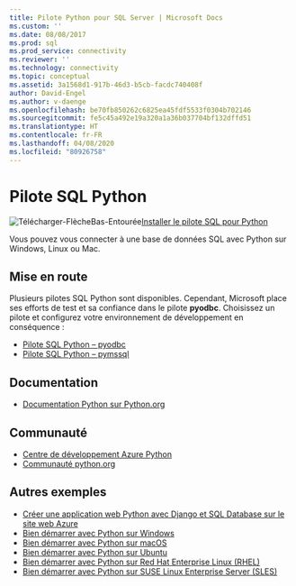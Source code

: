 ```yaml
---
title: Pilote Python pour SQL Server | Microsoft Docs
ms.custom: ''
ms.date: 08/08/2017
ms.prod: sql
ms.prod_service: connectivity
ms.reviewer: ''
ms.technology: connectivity
ms.topic: conceptual
ms.assetid: 3a1568d1-917b-46d3-b5cb-facdc740408f
author: David-Engel
ms.author: v-daenge
ms.openlocfilehash: be70fb850262c6825ea45fdf5533f0304b702146
ms.sourcegitcommit: fe5c45a492e19a320a1a36b037704bf132dffd51
ms.translationtype: HT
ms.contentlocale: fr-FR
ms.lasthandoff: 04/08/2020
ms.locfileid: "80926758"
---
```

# <a name="python-sql-driver"></a>Pilote SQL Python

![Télécharger-FlècheBas-Entourée](../../ssms/media/download-icon.png)[Installer le pilote SQL pour Python](../sql-connection-libraries.md#anchor-20-drivers-relational-access)

Vous pouvez vous connecter à une base de données SQL avec Python sur Windows, Linux ou Mac.   
  
## <a name="getting-started"></a>Mise en route  
Plusieurs pilotes SQL Python sont disponibles. Cependant, Microsoft place ses efforts de test et sa confiance dans le pilote **pyodbc**. Choisissez un pilote et configurez votre environnement de développement en conséquence :
* [Pilote SQL Python – pyodbc](pyodbc/python-sql-driver-pyodbc.md)
* [Pilote SQL Python – pymssql](pymssql/python-sql-driver-pymssql.md)
  
## <a name="documentation"></a>Documentation  
* [Documentation Python sur Python.org](https://www.python.org/doc/)  
  
## <a name="community"></a>Communauté  
* [Centre de développement Azure Python](https://azure.microsoft.com/develop/python/)  
* [Communauté python.org](https://www.python.org/community/)  
  
## <a name="more-samples"></a>Autres exemples  
* [Créer une application web Python avec Django et SQL Database sur le site web Azure](https://github.com/Microsoft/PTVS/wiki/Django-and-SQL-Database-on-Azure)
* [Bien démarrer avec Python sur Windows](https://www.microsoft.com/sql-server/developer-get-started/python/windows/)
* [Bien démarrer avec Python sur macOS](https://www.microsoft.com/sql-server/developer-get-started/python/mac/)
* [Bien démarrer avec Python sur Ubuntu](https://www.microsoft.com/sql-server/developer-get-started/python/ubuntu/)
* [Bien démarrer avec Python sur Red Hat Enterprise Linux (RHEL)](https://www.microsoft.com/sql-server/developer-get-started/python/rhel/)
* [Bien démarrer avec Python sur SUSE Linux Enterprise Server (SLES)](https://www.microsoft.com/sql-server/developer-get-started/python/sles/)
